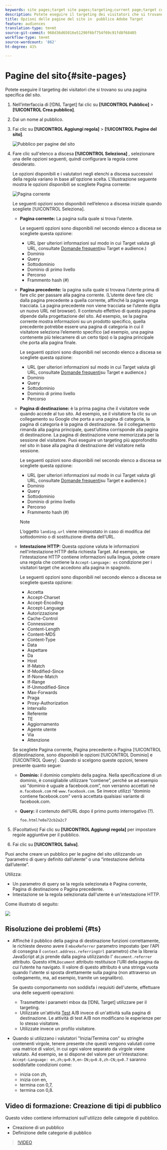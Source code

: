 ```yaml
---
keywords: site pages;target site pages;targeting;current page;target current page;previous page;target previous page;landing page;target landing page;http header
description: Potete eseguire il targeting dei visitatori che si trovano su una pagina specifica del sito.
title: Opzioni delle pagine del sito in  pubblico Adobe Target
feature: audiences
translation-type: tm+mt
source-git-commit: 968d36d65016e51290f6bf754f69c91fd8f68405
workflow-type: tm+mt
source-wordcount: '862'
ht-degree: 41%

---
```



# Pagine del sito{#site-pages}

Potete eseguire il targeting dei visitatori che si trovano su una pagina specifica del sito.

1. Nell’interfaccia di [!DNL Target] fai clic su **[!UICONTROL Pubblico]** > **[!UICONTROL Crea pubblico]**.
1. Dai un nome al pubblico.
1. Fai clic su **[!UICONTROL Aggiungi regola]** > **[!UICONTROL Pagine del sito]**.

   ![Pubblico per pagine del sito](assets/target_site_pages.png)

1. Fare clic sull&#39;elenco a discesa **[!UICONTROL Seleziona]** , selezionare una delle opzioni seguenti, quindi configurare la regola come desiderato.

   Le opzioni disponibili e i valutatori negli elenchi a discesa successivi della regola variano in base all&#39;opzione scelta. L&#39;illustrazione seguente mostra le opzioni disponibili se scegliete Pagina corrente:

   ![Pagina corrente](/help/c-target/c-audiences/c-target-rules/assets/current-page.png)

   Le seguenti opzioni sono disponibili nell’elenco a discesa iniziale quando scegliete [!UICONTROL Seleziona].

   * **Pagina corrente:** La pagina sulla quale si trova l’utente.

      Le seguenti opzioni sono disponibili nel secondo elenco a discesa se scegliete questa opzione:

      * URL (per ulteriori informazioni sul modo in cui Target valuta gli URL, consultate [Domande frequenti](/help/c-target/c-troubleshooting-targets-and-audiences/troubleshooting-targets-and-audiences.md)su Target e audience.)
      * Dominio
      * Query
      * Sottodominio
      * Dominio di primo livello
      * Percorso
      * Frammento hash (#)
   * **Pagina precedente:** la pagina sulla quale si trovava l’utente prima di fare clic per passare alla pagina corrente. (L’utente deve fare clic dalla pagina precedente a quella corrente, affinché la pagina venga tracciata. La pagina precedente non viene tracciata se l’utente digita un nuovo URL nel browser). Il contenuto effettivo di questa pagina dipende dalla progettazione del sito. Ad esempio, se la pagina corrente mostra informazioni su un prodotto specifico, quella precedente potrebbe essere una pagina di categoria in cui il visitatore seleziona l’elemento specifico (ad esempio, una pagina contenente più telecamere di un certo tipo) o la pagina principale che porta alla pagina finale.

      Le seguenti opzioni sono disponibili nel secondo elenco a discesa se scegliete questa opzione:

      * URL (per ulteriori informazioni sul modo in cui Target valuta gli URL, consultate [Domande frequenti](/help/c-target/c-troubleshooting-targets-and-audiences/troubleshooting-targets-and-audiences.md)su Target e audience.)
      * Dominio
      * Query
      * Sottodominio
      * Dominio di primo livello
      * Percorso
   * **Pagina di destinazione:** è la prima pagina che il visitatore vede quando accede al tuo sito. Ad esempio, se il visitatore fa clic su un collegamento su Google che porta a una pagina di categoria, la pagina di categoria è la pagina di destinazione. Se il collegamento rimanda alla pagina principale, quest’ultima corrisponde alla pagina di destinazione. La pagina di destinazione viene memorizzata per la sessione del visitatore. Puoi eseguire un targeting più approfondito nel sito in base alla pagina di destinazione del visitatore nella sessione.

      Le seguenti opzioni sono disponibili nel secondo elenco a discesa se scegliete questa opzione:

      * URL (per ulteriori informazioni sul modo in cui Target valuta gli URL, consultate [Domande frequenti](/help/c-target/c-troubleshooting-targets-and-audiences/troubleshooting-targets-and-audiences.md)su Target e audience.)
      * Dominio
      * Query
      * Sottodominio
      * Dominio di primo livello
      * Percorso
      * Frammento hash (#)

      >[!NOTE]
      >
      >L’oggetto `landing.url` viene reimpostato in caso di modifica del sottodominio o di sostituzione diretta dell’URL.

   * **Intestazione HTTP:** Questa opzione valuta le informazioni nell&#39;intestazione HTTP della richiesta Target. Ad esempio, se l&#39;intestazione HTTP contiene informazioni sulla lingua, potete creare una regola che contiene la `Accept-Language: es` condizione per i visitatori target che accedono alla pagina in spagnolo.

      Le seguenti opzioni sono disponibili nel secondo elenco a discesa se scegliete questa opzione:

      * Accetta
      * Accept-Charset
      * Accept-Encoding
      * Accept-Language
      * Autorizzazione
      * Cache-Control
      * Connessione
      * Content-Length
      * Content-MDS
      * Content-Type
      * Data
      * Aspettare
      * Da
      * Host
      * If-Match
      * If-Modified-Since
      * If-None-Match
      * If-Range
      * If-Unmodified-Since
      * Max-Forwards
      * Praga
      * Proxy-Authorization
      * Intervallo
      * Referente
      * TE
      * Aggiornamento
      * Agente utente
      * Via
      * Attenzione

   Se scegliete Pagina corrente, Pagina precedente o Pagina [!UICONTROL di]destinazione, sono disponibili le opzioni [!UICONTROL Dominio] e [!UICONTROL Query] . Quando si scelgono queste opzioni, tenere presente quanto segue:

   * **Dominio:** il dominio completo della pagina. Nella specificazione di un dominio, è consigliabile utilizzare “contiene”, perché se ad esempio usi “dominio è uguale a facebook.com”, non verranno accettati né `m.facebook.com` né `www.facebook.com`. Se invece utilizzi “dominio contiene facebook.com” verrà accettata qualsiasi variante di facebook.com.
   * **Query:** il contenuto dell’URL dopo il primo punto interrogativo (?).

      `foo.html?e0a72cb2a2c7`





1. (Facoltativo) Fai clic su **[!UICONTROL Aggiungi regola]** per impostare regole aggiuntive per il pubblico.
1. Fai clic su **[!UICONTROL Salva]**.

Puoi anche creare un pubblico per le pagine del sito utilizzando un “parametro di query definito dall’utente” o una “intestazione definita dall’utente”.

Utilizza:

* Un parametro di query se la regola selezionata è Pagina corrente, Pagina di destinazione o Pagina precedente.
* Intestazione se la regola selezionata dall&#39;utente è un&#39;intestazione HTTP.

Come illustrato di seguito:

![](assets/site_pages.png)

## Risoluzione dei problemi {#ts}

* Affinché il pubblico della pagina di destinazione funzioni correttamente, le richieste devono avere il `mboxReferrer` parametro impostato (per l&#39;API di consegna il `context.address.referringUrl` parametro) che la libreria JavaScript at.js prende dalla pagina utilizzando l&#39; `document.referrer` attributo. Questo `HTMLDocument` attributo restituisce l’URI della pagina da cui l’utente ha navigato. Il valore di questo attributo è una stringa vuota quando l&#39;utente si sposta direttamente sulla pagina (non attraverso un collegamento, ma, ad esempio, tramite un segnalibro).

   Se questo comportamento non soddisfa i requisiti dell&#39;utente, effettuare una delle seguenti operazioni:

   * Trasmettete i parametri [](/help/c-implementing-target/c-implementing-target-for-client-side-web/t-mbox-download/c-understanding-global-mbox/pass-parameters-to-global-mbox.md) mbox da [!DNL Target] utilizzare per il targeting.
   * Utilizzate un&#39;attività [Test](/help/c-activities/t-test-ab/test-ab.md) A/B invece di un&#39;attività sulla pagina di destinazione. Le attività di test A/B non modificano le esperienze per lo stesso visitatore.
   * Utilizzate invece un profilo [](/help/c-target/c-audiences/c-target-rules/visitor-profile.md) visitatore.

* Quando si utilizzano i valutatori &quot;Inizia/Termina con&quot; su stringhe contenenti virgole, tenere presente che questi vengono valutati come una matrice di valori, in cui ogni valore separato da virgole viene valutato. Ad esempio, se si dispone del valore per un&#39;intestazione: `Accept-Language: en,zh;q=0.9,en-IN;q=0.8,zh-CN;q=0.7` saranno soddisfatte condizioni come:
   * inizia con zh,
   * inizia con en,
   * termina con 0,7,
   * termina con 0,8.

## Video di formazione: Creazione di tipi di pubblico

Questo video contiene informazioni sull&#39;utilizzo delle categorie di pubblico.

* Creazione di un pubblico
* Definizione delle categorie di pubblico

>[!VIDEO](https://video.tv.adobe.com/v/17392)
